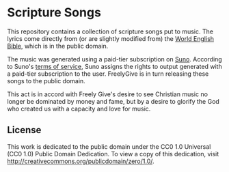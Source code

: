 # Scripture Songs

This repository contains a collection of scripture songs put to music. The lyrics come directly from (or are slightly modified from) the [World English Bible](https://worldenglish.bible/), which is in the public domain.

The music was generated using a paid-tier subscription on [Suno](https://suno.com). According to Suno's [terms of service](https://suno.com/terms), Suno assigns the rights to output generated with a paid-tier subscription to the user. FreelyGive is in turn releasing these songs to the public domain.

This act is in accord with Freely Give's desire to see Christian music no longer be dominated by money and fame, but by a desire to glorify the God who created us with a capacity and love for music.

## License

This work is dedicated to the public domain under the CC0 1.0 Universal (CC0 1.0) Public Domain Dedication. To view a copy of this dedication, visit http://creativecommons.org/publicdomain/zero/1.0/.

